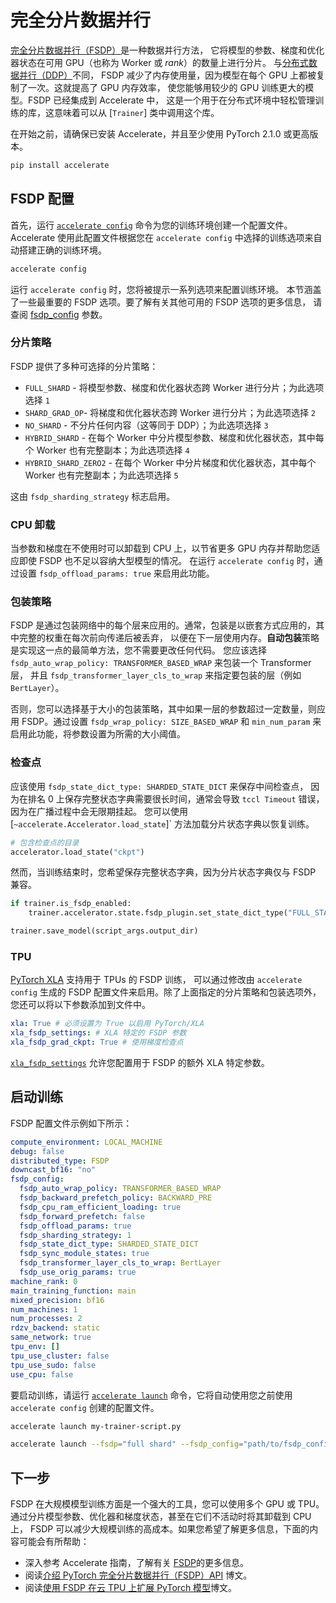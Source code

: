 <!--
Copyright 2023 The HuggingFace Team. All rights reserved.

Licensed under the Apache License, Version 2.0 (the "License"); you may not use this file except in compliance with
the License. You may obtain a copy of the License at

http://www.apache.org/licenses/LICENSE-2.0

Unless required by applicable law or agreed to in writing, software distributed under the License is distributed on
an "AS IS" BASIS, WITHOUT WARRANTIES OR CONDITIONS OF ANY KIND, either express or implied. See the License for the
specific language governing permissions and limitations under the License.

⚠️ Note that this file is in Markdown but contain specific syntax for our doc-builder (similar to MDX) that may not be
rendered properly in your Markdown viewer.
-->

# 完全分片数据并行

[完全分片数据并行（FSDP）](https://pytorch.org/blog/introducing-pytorch-fully-sharded-data-parallel-api/)是一种数据并行方法，
它将模型的参数、梯度和优化器状态在可用 GPU（也称为 Worker 或 *rank*）的数量上进行分片。
与[分布式数据并行（DDP）](https://pytorch.org/docs/stable/generated/torch.nn.parallel.DistributedDataParallel.html)不同，
FSDP 减少了内存使用量，因为模型在每个 GPU 上都被复制了一次。这就提高了 GPU 内存效率，
使您能够用较少的 GPU 训练更大的模型。FSDP 已经集成到 Accelerate 中，
这是一个用于在分布式环境中轻松管理训练的库，这意味着可以从 [`Trainer`] 类中调用这个库。

在开始之前，请确保已安装 Accelerate，并且至少使用 PyTorch 2.1.0 或更高版本。

```bash
pip install accelerate
```

## FSDP 配置

首先，运行 [`accelerate config`](https://huggingface.co/docs/accelerate/package_reference/cli#accelerate-config)
命令为您的训练环境创建一个配置文件。Accelerate 使用此配置文件根据您在 `accelerate config`
中选择的训练选项来自动搭建正确的训练环境。

```bash
accelerate config
```

运行 `accelerate config` 时，您将被提示一系列选项来配置训练环境。
本节涵盖了一些最重要的 FSDP 选项。要了解有关其他可用的 FSDP 选项的更多信息，
请查阅 [fsdp_config](https://huggingface.co/docs/transformers/main_classes/trainer#transformers.TrainingArguments.fsdp_config) 参数。

### 分片策略

FSDP 提供了多种可选择的分片策略：

- `FULL_SHARD` - 将模型参数、梯度和优化器状态跨 Worker 进行分片；为此选项选择 `1`
- `SHARD_GRAD_OP`- 将梯度和优化器状态跨 Worker 进行分片；为此选项选择 `2`
- `NO_SHARD` - 不分片任何内容（这等同于 DDP）；为此选项选择 `3`
- `HYBRID_SHARD` - 在每个 Worker 中分片模型参数、梯度和优化器状态，其中每个 Worker 也有完整副本；为此选项选择 `4`
- `HYBRID_SHARD_ZERO2` - 在每个 Worker 中分片梯度和优化器状态，其中每个 Worker 也有完整副本；为此选项选择 `5`

这由 `fsdp_sharding_strategy` 标志启用。

### CPU 卸载

当参数和梯度在不使用时可以卸载到 CPU 上，以节省更多 GPU 内存并帮助您适应即使 FSDP 也不足以容纳大型模型的情况。
在运行 `accelerate config` 时，通过设置 `fsdp_offload_params: true` 来启用此功能。

### 包装策略

FSDP 是通过包装网络中的每个层来应用的。通常，包装是以嵌套方式应用的，其中完整的权重在每次前向传递后被丢弃，
以便在下一层使用内存。**自动包装**策略是实现这一点的最简单方法，您不需要更改任何代码。
您应该选择 `fsdp_auto_wrap_policy: TRANSFORMER_BASED_WRAP` 来包装一个 Transformer 层，
并且 `fsdp_transformer_layer_cls_to_wrap` 来指定要包装的层（例如 `BertLayer`）。

否则，您可以选择基于大小的包装策略，其中如果一层的参数超过一定数量，则应用 FSDP。通过设置
`fsdp_wrap_policy: SIZE_BASED_WRAP` 和 `min_num_param` 来启用此功能，将参数设置为所需的大小阈值。

### 检查点

应该使用 `fsdp_state_dict_type: SHARDED_STATE_DICT` 来保存中间检查点，
因为在排名 0 上保存完整状态字典需要很长时间，通常会导致 `tccl Timeout` 错误，因为在广播过程中会无限期挂起。
您可以使用 [`~accelerate.Accelerator.load_state`]` 方法加载分片状态字典以恢复训练。

```py
# 包含检查点的目录
accelerator.load_state("ckpt")
```

然而，当训练结束时，您希望保存完整状态字典，因为分片状态字典仅与 FSDP 兼容。

```py
if trainer.is_fsdp_enabled:
    trainer.accelerator.state.fsdp_plugin.set_state_dict_type("FULL_STATE_DICT")

trainer.save_model(script_args.output_dir)
```

### TPU

[PyTorch XLA](https://pytorch.org/xla/release/2.1/index.html) 支持用于 TPUs 的 FSDP 训练，
可以通过修改由 `accelerate config` 生成的 FSDP 配置文件来启用。除了上面指定的分片策略和包装选项外，
您还可以将以下参数添加到文件中。

```yaml
xla: True # 必须设置为 True 以启用 PyTorch/XLA
xla_fsdp_settings: # XLA 特定的 FSDP 参数
xla_fsdp_grad_ckpt: True # 使用梯度检查点
```

[`xla_fsdp_settings`](https://github.com/pytorch/xla/blob/2e6e183e0724818f137c8135b34ef273dea33318/torch_xla/distributed/fsdp/xla_fully_sharded_data_parallel.py#L128)
允许您配置用于 FSDP 的额外 XLA 特定参数。

## 启动训练

FSDP 配置文件示例如下所示：

```yaml
compute_environment: LOCAL_MACHINE
debug: false
distributed_type: FSDP
downcast_bf16: "no"
fsdp_config:
  fsdp_auto_wrap_policy: TRANSFORMER_BASED_WRAP
  fsdp_backward_prefetch_policy: BACKWARD_PRE
  fsdp_cpu_ram_efficient_loading: true
  fsdp_forward_prefetch: false
  fsdp_offload_params: true
  fsdp_sharding_strategy: 1
  fsdp_state_dict_type: SHARDED_STATE_DICT
  fsdp_sync_module_states: true
  fsdp_transformer_layer_cls_to_wrap: BertLayer
  fsdp_use_orig_params: true
machine_rank: 0
main_training_function: main
mixed_precision: bf16
num_machines: 1
num_processes: 2
rdzv_backend: static
same_network: true
tpu_env: []
tpu_use_cluster: false
tpu_use_sudo: false
use_cpu: false
```

要启动训练，请运行 [`accelerate launch`](https://huggingface.co/docs/accelerate/package_reference/cli#accelerate-launch)
命令，它将自动使用您之前使用 `accelerate config` 创建的配置文件。

```bash
accelerate launch my-trainer-script.py
```

```bash
accelerate launch --fsdp="full shard" --fsdp_config="path/to/fsdp_config/ my-trainer-script.py
```

## 下一步

FSDP 在大规模模型训练方面是一个强大的工具，您可以使用多个 GPU 或 TPU。
通过分片模型参数、优化器和梯度状态，甚至在它们不活动时将其卸载到 CPU 上，
FSDP 可以减少大规模训练的高成本。如果您希望了解更多信息，下面的内容可能会有所帮助：

- 深入参考 Accelerate 指南，了解有关
  [FSDP](https://huggingface.co/docs/accelerate/usage_guides/fsdp)的更多信息。
- 阅读[介绍 PyTorch 完全分片数据并行（FSDP）API](https://pytorch.org/blog/introducing-pytorch-fully-sharded-data-parallel-api/) 博文。
- 阅读[使用 FSDP 在云 TPU 上扩展 PyTorch 模型](https://pytorch.org/blog/scaling-pytorch-models-on-cloud-tpus-with-fsdp/)博文。
